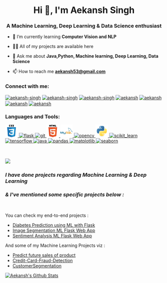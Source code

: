 <h1 align="center">Hi 👋, I'm Aekansh Singh</h1>
<h3 align="center">A Machine Learning, Deep Learning & Data Science enthusiast</h3>


- 🌱 I’m currently learning **Computer Vision and NLP**

- 👨‍💻 All of my projects are available here

- 💬 Ask me about **Java,Python, Machine learning, Deep Learning, Data Science**

- 📫 How to reach me **aekansh53@gmail.com**

<h3 align="left">Connect with me:</h3>
<p align="left">
<a href="https://www.linkedin.com/in/aekansh-singh/" target="blank"><img align="center" src="https://cdn.jsdelivr.net/npm/simple-icons@3.0.1/icons/linkedin.svg" alt="aekansh-singh" height="30" width="40" /></a>
<a href="https://www.kaggle.com/aekanshsingh" target="blank"><img align="center" src="https://cdn.jsdelivr.net/npm/simple-icons@3.0.1/icons/kaggle.svg" alt="aekansh-singh" height="30" width="40" /></a>
<a href="https://www.facebook.com/profile.php?id=100009469935585" target="blank"><img align="center" src="https://cdn.jsdelivr.net/npm/simple-icons@3.0.1/icons/facebook.svg" alt="aekansh-singh" height="30" width="40" /></a>
<a href="https://www.instagram.com/__aekansh___/" target="blank"><img align="center" src="https://cdn.jsdelivr.net/npm/simple-icons@3.0.1/icons/instagram.svg" alt="aekansh" height="30" width="40" /></a>
<a href="https://www.hackerrank.com/aekansh53" target="blank"><img align="center" src="https://cdn.jsdelivr.net/npm/simple-icons@3.0.1/icons/hackerrank.svg" alt="aekansh" height="30" width="40" /></a>
<a href="https://www.codechef.com/users/aek123" target="blank"><img align="center" src="https://cdn.jsdelivr.net/npm/simple-icons@3.0.1/icons/codechef.svg" alt="aekansh" height="30" width="40" /></a>
<a href="https://leetcode.com/Aekansh_07/" target="blank"><img align="center" src="https://cdn.jsdelivr.net/npm/simple-icons@3.0.1/icons/leetcode.svg" alt="aekansh" height="30" width="40" /></a>
</p>

<h3 align="left">Languages and Tools:</h3>
<p align="left"> 
  <a href="https://www.w3schools.com/css/" target="_blank"> <img src="https://raw.githubusercontent.com/devicons/devicon/master/icons/css3/css3-original-wordmark.svg" alt="css3" width="40" height="40"/> </a> 
<a href="https://flask.palletsprojects.com/" target="_blank"> <img src="https://www.vectorlogo.zone/logos/pocoo_flask/pocoo_flask-icon.svg" alt="flask" width="40" height="40"/> </a> 
<a href="https://git-scm.com/" target="_blank"> <img src="https://www.vectorlogo.zone/logos/git-scm/git-scm-icon.svg" alt="git" width="40" height="40"/> </a>
<a href="https://www.w3.org/html/" target="_blank"> <img src="https://raw.githubusercontent.com/devicons/devicon/master/icons/html5/html5-original-wordmark.svg" alt="html5" width="40" height="40"/> </a>
<a href="https://www.mysql.com/" target="_blank"> <img src="https://raw.githubusercontent.com/devicons/devicon/master/icons/mysql/mysql-original-wordmark.svg" alt="mysql" width="40" height="40"/> </a>
<a href="https://opencv.org/" target="_blank"> <img src="https://www.vectorlogo.zone/logos/opencv/opencv-icon.svg" alt="opencv" width="40" height="40"/> </a> 
<a href="https://www.python.org" target="_blank"> <img src="https://raw.githubusercontent.com/devicons/devicon/master/icons/python/python-original.svg" alt="python" width="40" height="40"/> </a>
<a href="https://scikit-learn.org/" target="_blank"> <img src="https://upload.wikimedia.org/wikipedia/commons/0/05/Scikit_learn_logo_small.svg" alt="scikit_learn" width="40" height="40"/> </a> 
<a href="https://www.tensorflow.org" target="_blank"> <img src="https://www.vectorlogo.zone/logos/tensorflow/tensorflow-icon.svg" alt="tensorflow" width="40" height="40"/> </a> 
<a href="https://www.java.com/en/" target="_blank"> <img src="https://www.vectorlogo.zone/logos/java/java-icon.svg" alt="java" width="40" height="40"/> </a> 
<a href="https://pandas.pydata.org/" target="_blank"> <img src="https://www.vectorlogo.zone/logos/pandas/pandas-icon.svg" alt="pandas" width="40" height="40"/> </a> 
<a href="https://matplotlib.org/" target="_blank"> <img src="https://www.vectorlogo.zone/logos/matplotlib/matplotlib-icon.svg" alt="matplotlib" width="40" height="40"/> </a> 
<a href="https://seaborn.pydata.org/" target="_blank"> <img src="https://www.vectorlogo.zone/logos/seaborn/seaborn-icon.svg" alt="seaborn" width="40" height="40"/> </a> 
</p>

<br />
<br />
<a href="https://github.com/AekanshSingh">
  <img src="https://github-readme-stats.vercel.app/api/top-langs/?username=AekanshSingh&layout=compact&show_icons=true&theme=buefy" />
</a>

<h3><i> I have done projects regarding Machine Learning & Deep Learning </i></h3>
<h3><i> & I've mentioned some specific projects below : </i></h3> 
<br />

You can check my end-to-end projects : 
* [Diabetes Prediction using ML with Flask](https://github.com/AekanshSingh/Machine-Learning-with-Flask/tree/main/Diabetes%20Prediction%20using%20ML%20with%20Flask) 
* [Image Segmentation ML Flask Web App](https://github.com/AekanshSingh/Machine-Learning-with-Flask/tree/main/Image%20Segmentation)
* [Sentiment Analysis ML Flask Web App](https://github.com/AekanshSingh/Machine-Learning-with-Flask/tree/main/Sentiment%20Analysis)


And some of my Machine Learning Projects viz :

* [Predict future sales of product](https://github.com/AekanshSingh/DataScienceProjects/tree/main/Predict%20future%20sales%20of%20product)
* [Credit-Card-Fraud-Detection](https://github.com/AekanshSingh/DataScienceProjects/tree/main/Beginner/CreditCardFraudDetection)
* [CustomerSegmentation](https://github.com/AekanshSingh/DataScienceProjects/tree/main/CustomerSegmentation)




<!-- ![Aekansh's Github Profile Views](https://komarev.com/ghpvc/?username=ashutosh1919&color=blueviolet)  -->
[![Aekansh's Github Stats](https://github-readme-stats.vercel.app/api?username=aekanshsingh&show_icons=true&count_private=true)](https://github.com/aekanshsingh/github-readme-stats)  
